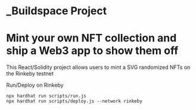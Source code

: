 # \_Buildspace Project

# Mint your own NFT collection and ship a Web3 app to show them off

This React/Solidity project allows users to mint a SVG randomized NFTs on the Rinkeby testnet

Run/Deploy on Rinkeby

```shell
npx hardhat run scripts/run.js
npx hardhat run scripts/deploy.js --network rinkeby
```
